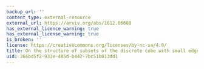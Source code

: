 ```yaml
---
backup_url: ''
content_type: external-resource
external_url: https://arxiv.org/abs/1612.06680
has_external_licence_warning: true
has_external_license_warning: true
is_broken: ''
license: https://creativecommons.org/licenses/by-nc-sa/4.0/
title: On the structure of subsets of the discrete cube with small edge boundary
uid: 366bd5f2-933e-485d-b442-7bc51b013dd1
---
```

